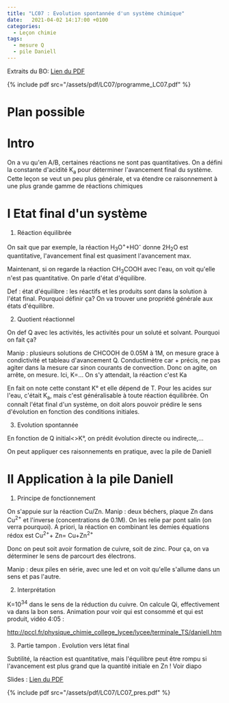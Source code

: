 ```yaml
---
title: "LC07 : Evolution spontannée d'un système chimique"
date:   2021-04-02 14:17:00 +0100
categories:
  - Leçon chimie
tags:
  - mesure Q
  - pile Daniell
---
```

Extraits du BO:
[Lien du PDF](/assets/pdf/LC07/programme_LC07.pdf)

{% include pdf src="/assets/pdf/LC07/programme_LC07.pdf" %}

# Plan possible
# Intro

On a vu qu'en A/B, certaines réactions ne sont pas quantitatives. On a défini la constante d'acidité K<sub>a</sub> pour déterminer l'avancement final du système.
Cette leçon se veut un peu plus générale, et va étendre ce raisonnement à une plus grande gamme de réactions chimiques
# I Etat final d'un système
1) Réaction équilibrée

On sait que par exemple, la réaction H<sub>3</sub>O<sup>+</sup>+HO<sup>-</sup> donne 2H<sub>2</sub>O est quantitative, l'avancement final est quasiment l'avancement max.

Maintenant, si on regarde la réaction CH<sub>3</sub>COOH avec l'eau, on voit qu'elle n'est pas quantitative. On parle d'état d'équilibre.

Def : état d'équilibre : les réactifs et les produits sont dans la solution à l'état final.
 Pourquoi définir ça? On va trouver une propriété générale aux états d'équilibre.

2) Quotient réactionnel

On def Q avec les activités, les activités pour un soluté et solvant. Pourquoi on fait ça?

Manip : plusieurs solutions de CHCOOH de 0.05M à 1M, on mesure grace à condictivité et tableau d'avancement Q. Conductimètre car + précis, ne pas agiter dans la mesure car sinon courants de convection. Donc on agite, on arrête, on mesure. Ici, K=... On s'y attendait, la réaction c'est Ka

En fait on note cette constant K° et elle dépend de T. Pour les acides sur l'eau, c'était K<sub>a</sub>, mais c'est généralisable à toute réaction équilibrée.
On connaît l'état final d'un système, on doit alors pouvoir prédire le sens d'évolution en fonction des conditions initiales.

3) Evolution spontannée

En fonction de Q initial<>K°, on prédit évolution directe ou indirecte,...

On peut appliquer ces raisonnements en pratique, avec la pile de Daniell

# II Application à la pile Daniell

1) Principe de fonctionnement

On s'appuie sur la réaction Cu/Zn. 
Manip : deux béchers, plaque Zn dans Cu<sup>2+</sup> et l'inverse (concentrations de 0.1M). On les relie par pont salin (on verra pourquoi). A priori, la réaction en combinant les demies équations rédox est Cu<sup>2+</sup>+ Zn= Cu+Zn<sup>2+</sup>

Donc on peut soit avoir formation de cuivre, soit de zinc. Pour ça, on va déterminer le sens de parcourt des électrons.

Manip : deux piles en série, avec une led et on voit qu'elle s'allume dans un sens et pas l'autre.

2) Interprétation

K=10<sup>34</sup> dans le sens de la réduction du cuivre. On calcule Qi, effectivement va dans la bon sens. Animation pour voir qui est consommé et qui est produit, vidéo 4:05 : 

http://pccl.fr/physique_chimie_college_lycee/lycee/terminale_TS/daniell.htm

3) Partie tampon . Evolution vers létat final

Subtilité, la réaction est quantitative, mais l'équilibre peut être rompu si l'avancement est plus grand que la quantité initiale en Zn ! Voir diapo

Slides : [Lien du PDF](/assets/pdf/LC07/LC07_pres.pdf)

{% include pdf src="/assets/pdf/LC07/LC07_pres.pdf" %}
